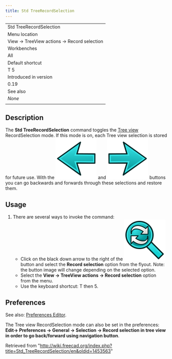 ```yaml
---
title: Std TreeRecordSelection
---
```


|                                            |
| ------------------------------------------ |
| Std TreeRecordSelection                    |
| Menu location                              |
| View → TreeView actions → Record selection |
| Workbenches                                |
| All                                        |
| Default shortcut                           |
| T 5                                        |
| Introduced in version                      |
| 0.19                                       |
| See also                                   |
| _None_                                     |
|                                            |

## Description

The **Std TreeRecordSelection** command toggles the [Tree view](/Tree_view "Tree view") RecordSelection mode. If this mode is on, each Tree view selection is stored for future use. With the ![](/src/assets/images/Std_SelBack.svg) and ![](/src/assets/images/Std_SelForward.svg) buttons you can go backwards and forwards through these selections and restore them.

## Usage

1. There are several ways to invoke the command:
   - Click on the black down arrow to the right of the ![](/src/assets/images/Std_TreeSyncView.svg) button and select the **Record selection** option from the flyout. Note: the button image will change depending on the selected option.
   - Select the **View → TreeView actions → Record selection** option from the menu.
   - Use the keyboard shortcut: T then 5.

## Preferences

See also: [Preferences Editor](/Preferences_Editor "Preferences Editor").

The Tree view RecordSelection mode can also be set in the preferences: **Edit→ Preferences → General → Selection → Record selection in tree view in order to go back/forward using navigation button**.

Retrieved from "<http://wiki.freecad.org/index.php?title=Std_TreeRecordSelection/en&oldid=1453563>"
